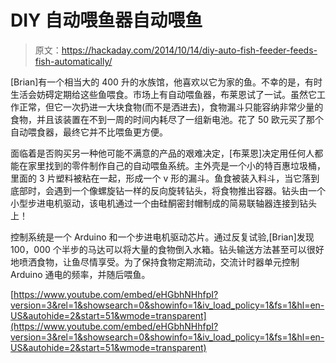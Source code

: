 # DIY 自动喂鱼器自动喂鱼

> 原文：<https://hackaday.com/2014/10/14/diy-auto-fish-feeder-feeds-fish-automatically/>

[Brian]有一个相当大的 400 升的水族馆，他喜欢以它为家的鱼。不幸的是，有时生活会妨碍定期给这些鱼喂食。市场上有自动喂鱼器，布莱恩试了一试。虽然它工作正常，但它一次扔进一大块食物(而不是洒进去)，食物漏斗只能容纳非常少量的食物，并且该装置在不到一周的时间内耗尽了一组新电池。花了 50 欧元买了那个自动喂食器，最终它并不比喂鱼更方便。

面临着是否购买另一种他可能不满意的产品的艰难决定，[布莱恩]决定用任何人都能在家里找到的零件制作自己的自动喂鱼系统。主外壳是一个小的特百惠垃圾桶，里面的 3 片塑料被粘在一起，形成一个 v 形的漏斗。鱼食被装入料斗，当它落到底部时，会遇到一个像螺旋钻一样的反向旋转钻头，将食物推出容器。钻头由一个小型步进电机驱动，该电机通过一个由硅酮密封帽制成的简易联轴器连接到钻头上！

控制系统是一个 Arduino 和一个步进电机驱动芯片。通过反复试验,[Brian]发现 100，000 个半步的马达可以将大量的食物倒入水箱。钻头输送方法甚至可以很好地喷洒食物，让鱼尽情享受。为了保持食物定期流动，交流计时器单元控制 Arduino 通电的频率，并随后喂鱼。

[https://www.youtube.com/embed/eHGbhNHhfpI?version=3&rel=1&showsearch=0&showinfo=1&iv_load_policy=1&fs=1&hl=en-US&autohide=2&start=51&wmode=transparent](https://www.youtube.com/embed/eHGbhNHhfpI?version=3&rel=1&showsearch=0&showinfo=1&iv_load_policy=1&fs=1&hl=en-US&autohide=2&start=51&wmode=transparent)